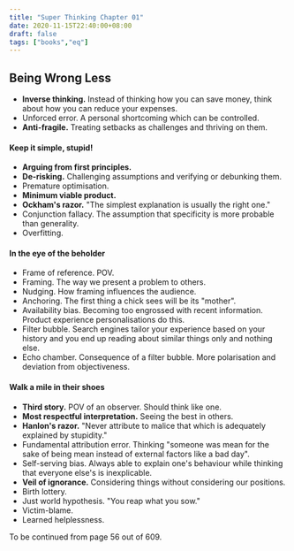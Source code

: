 ```yaml
---
title: "Super Thinking Chapter 01"
date: 2020-11-15T22:40:00+08:00
draft: false
tags: ["books","eq"]
---
```

## Being Wrong Less

- **Inverse thinking.** Instead of thinking how you can save money, think about how you can reduce your expenses.
- Unforced error. A personal shortcoming which can be controlled.
- **Anti-fragile.** Treating setbacks as challenges and thriving on them.

#### Keep it simple, stupid!

- **Arguing from first principles.**
- **De-risking.** Challenging assumptions and verifying or debunking them.
- Premature optimisation.
- **Minimum viable product.**
- **Ockham's razor.** "The simplest explanation is usually the right one."
- Conjunction fallacy. The assumption that specificity is more probable than generality.
- Overfitting.

#### In the eye of the beholder

- Frame of reference. POV.
- Framing. The way we present a problem to others.
- Nudging. How framing influences the audience.
- Anchoring. The first thing a chick sees will be its "mother".
- Availability bias. Becoming too engrossed with recent information. Product experience personalisations do this.
- Filter bubble. Search engines tailor your experience based on your history and you end up reading about similar things only and nothing else.
- Echo chamber. Consequence of a filter bubble. More polarisation and deviation from objectiveness.

#### Walk a mile in their shoes

- **Third story.** POV of an observer. Should think like one.
- **Most respectful interpretation.** Seeing the best in others.
- **Hanlon's razor.** "Never attribute to malice that which is adequately explained by stupidity."
- Fundamental attribution error. Thinking "someone was mean for the sake of being mean instead of external factors like a bad day".
- Self-serving bias. Always able to explain one's behaviour while thinking that everyone else's is inexplicable.
- **Veil of ignorance.** Considering things without considering our positions.
- Birth lottery.
- Just world hypothesis. "You reap what you sow."
- Victim-blame.
- Learned helplessness.

To be continued from page 56 out of 609.
